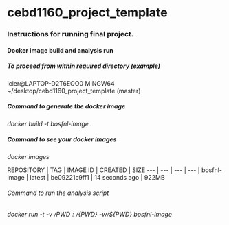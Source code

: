 # cebd1160_project_template

### Instructions for running final project.


#### Docker image build and analysis run

##### To proceed from within required directory (example)
lcler@LAPTOP-D2T6EOO0 MINGW64 ~/desktop/cebd1160_project_template (master)

##### Command to generate the docker image
*docker build -t bosfnl-image .*

##### Command to see your docker images
*docker images*

REPOSITORY | TAG | IMAGE ID | CREATED | SIZE
--- | --- | --- | --- |
bosfnl-image | latest | be09221c9ff1 | 14 seconds ago | 922MB

###### Command to run the analysis script
*docker run -t -v /${PWD}:/${PWD} -w/${PWD} bosfnl-image*
